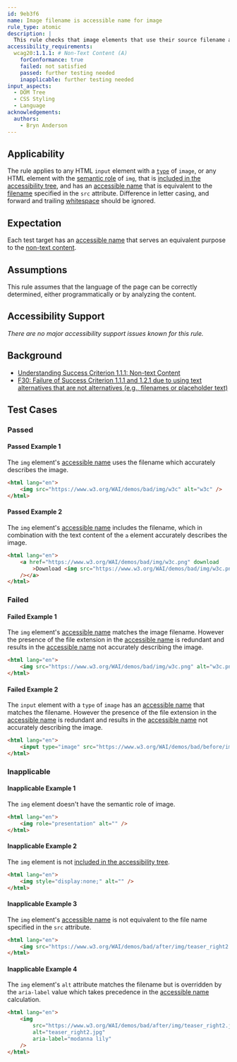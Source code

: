 ```yaml
---
id: 9eb3f6
name: Image filename is accessible name for image
rule_type: atomic
description: |
  This rule checks that image elements that use their source filename as their accessible name do so without loss of information to the user.
accessibility_requirements:
  wcag20:1.1.1: # Non-Text Content (A)
    forConformance: true
    failed: not satisfied
    passed: further testing needed
    inapplicable: further testing needed
input_aspects:
  - DOM Tree
  - CSS Styling
  - Language
acknowledgements:
  authors:
    - Bryn Anderson
---
```


## Applicability

The rule applies to any HTML `input` element with a [`type`](https://html.spec.whatwg.org/#states-of-the-type-attribute) of `image`, or any HTML element with the [semantic role](#semantic-role) of `img`, that is [included in the accessibility tree][], and has an [accessible name][] that is equivalent to the [filename](#filename) specified in the `src` attribute. Difference in letter casing, and forward and trailing [whitespace](#whitespace) should be ignored.

## Expectation

Each test target has an [accessible name][] that serves an equivalent purpose to the [non-text content](https://www.w3.org/TR/WCAG21/#dfn-non-text-content).

## Assumptions

This rule assumes that the language of the page can be correctly determined, either programmatically or by analyzing the content.

## Accessibility Support

_There are no major accessibility support issues known for this rule._

## Background

- [Understanding Success Criterion 1.1.1: Non-text Content](https://www.w3.org/WAI/WCAG21/Understanding/non-text-content.html)
- [F30: Failure of Success Criterion 1.1.1 and 1.2.1 due to using text alternatives that are not alternatives (e.g., filenames or placeholder text)](https://www.w3.org/WAI/WCAG21/Techniques/failures/F30)

## Test Cases

### Passed

#### Passed Example 1

The `img` element's [accessible name][] uses the filename which accurately describes the image.

```html
<html lang="en">
	<img src="https://www.w3.org/WAI/demos/bad/img/w3c" alt="w3c" />
</html>
```

#### Passed Example 2

The `img` element's [accessible name][] includes the filename, which in combination with the text content of the `a` element accurately describes the image.

```html
<html lang="en">
	<a href="https://www.w3.org/WAI/demos/bad/img/w3c.png" download
		>Download <img src="https://www.w3.org/WAI/demos/bad/img/w3c.png" alt="w3c.png"
	/></a>
</html>
```

### Failed

#### Failed Example 1

The `img` element's [accessible name][] matches the image filename. However the presence of the file extension in the [accessible name][] is redundant and results in the [accessible name][] not accurately describing the image.

```html
<html lang="en">
	<img src="https://www.w3.org/WAI/demos/bad/img/w3c.png" alt="w3c.png" />
</html>
```

#### Failed Example 2

The `input` element with a `type` of `image` has an [accessible name][] that matches the filename. However the presence of the file extension in the [accessible name][] is redundant and results in the [accessible name][] not accurately describing the image.

```html
<html lang="en">
	<input type="image" src="https://www.w3.org/WAI/demos/bad/before/img/top_weather.gif" alt="top_weather.gif" />
</html>
```

### Inapplicable

#### Inapplicable Example 1

The `img` element doesn't have the semantic role of image.

```html
<html lang="en">
	<img role="presentation" alt="" />
</html>
```

#### Inapplicable Example 2

The `img` element is not [included in the accessibility tree][].

```html
<html lang="en">
	<img style="display:none;" alt="" />
</html>
```

#### Inapplicable Example 3

The `img` element's [accessible name][] is not equivalent to the file name specified in the `src` attribute.

```html
<html lang="en">
	<img src="https://www.w3.org/WAI/demos/bad/after/img/teaser_right2.jpg" alt="modanna lily" />
</html>
```

#### Inapplicable Example 4

The `img` element's `alt` attribute matches the filename but is overridden by the `aria-label` value which takes precedence in the [accessible name][] calculation.

```html
<html lang="en">
	<img
		src="https://www.w3.org/WAI/demos/bad/after/img/teaser_right2.jpg"
		alt="teaser_right2.jpg"
		aria-label="modanna lily"
	/>
</html>
```

[accessible name]: #accessible-name 'Definition of accessible name'
[included in the accessibility tree]: #included-in-the-accessibility-tree 'Definition of included in the accessibility tree'
